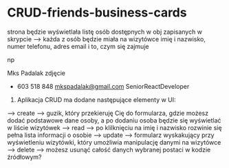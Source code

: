 # CRUD-friends-business-cards

strona będzie wyświetlała listę osób dostępnych w obj zapisanych w skrypcie --> każda z osób będzie miała na wizytówce imię i nazwisko, numer telefonu, adres email i to, czym się zajmuje

np 

Mks Padalak
zdjęcie
+ 603 518 848
mkspadalak@gmail.com
SeniorReactDeveloper

1. Aplikacja CRUD ma dodane następujące elementy w UI:

--> create --> guzik, który przekieruję Cię do formularza, gdzie możesz dodać podstawowe dane osoby, a po dodaniu osoba będzie się wyświetlać w liście wizytówek
--> read --> po klilknięciu na imię i nazwisko rozwinie się pełna lista informacji o osobie
--> update --> formularz wyskakujący przy wyświetleniu wizytówki, który umożliwia manipulację danymi na wizytówce
--> delete --> możesz usunąć całość danych wybranej postaci w kodzie źródłowym?

